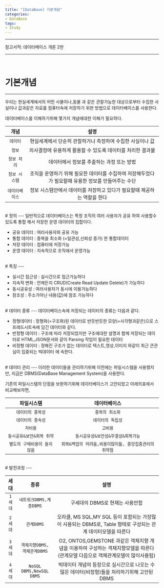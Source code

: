 ```yaml
---
title: "[DataBase] 기본개념"
categories:
- DataBase
tags:
- Study
---
```


---

참고서적: 데이터베이스 개론 2판

---


<br/>

# 기본개념
---

우리는 현실세계에서의 어떤 사물이나,동물 과 같은 관찰가능한 대상으로부터 수집한 사실이나 값과같은 자료를 컴퓨터속에 저장하기 위한 방법으로 데이터베이스를 사용한다.

데이터베이스를 이해하기위해 몇가지 개념에대한 이해가 필요하다.

| 개념 | 설명 | 
|:--------:|:--------:|
| `데이터` | 현실세계에서 단순히 관찰하거나 측정하여 수집한 사실이나 값|
| `정보` | 의사결정에 유용하게 활용할 수 있도록 데이터를 처리한 결과물|
| `정보 처리` | 데이터에서 정보를 추출하는 과정 또는 방법|
| `정보 시스템` |조직을 운영하기 위해 필요한 데이터를 수집하여 저장해두었다가 필요할때 유용한 정보를 만들어주는 수단|
| `데이터베이스` | 정보 시스템안에서 데이터를 저장하고 있다가 필요할때 제공하는 역할을 한다|


<br/>
# 정의
---
일반적으로 데이터베이스는 특정 조직의 여러 사용자가 공유 하여 사용할수있도록 통합 해서 저장한 운영 데이터의 집합이다.

* 공유 데이터 : 여러사용자와 공유 가능
* 통합 데이터 : 중복을 최소화 (=일관성,신뢰성 증가) 한 통합데이터
* 저장 데이터 : 컴퓨터에 저장가능
* 운영 데이터 : 지속적으로 조직에서 운영가능


<br/>
# 특징
---

* 실시간 접근성 : 실시간으로 접근가능하다
* 지속적 변화 : 언제든지 CRUD(Create Read Update Delete)가 가능하다
* 동시공유성 : 여러사용자가 동시에 이용가능하다
* 참조성 : 주소가아닌 내용(값)에 참조 가능하다

<br/>
# 데이터 종류
---
데이터베이스속에 저장되는 데이터의 종류는 다음과 같다.

* 정형데이터 : 정형화(=구조화)된 데이터로 반듯반듯한 모양(=사각형과같은)으로 스프레드시트속에 담긴 데이터와 같다.
* 반정형 데이터 : 구조에 따라 저장되었지만 구조에대한 설명과 함께 저장되는 데이터로 HTML,JSON문서와 같이 Parsing 작업이 필요한 데이터
* 비정형 데이터 : 정해진 구조가 없는 데이터로 텍스트,영상,이미지 와같이 최근 큰관심이 집중되는 빅데이터 에 속한다.

<br/>
# 데이터 관리
---
이러한 데이터들을 관리하기위해 이전에는 파일시스템을 사용했지만, 지금은 DBMS(DataBase Management System)을 사용한다.

기존의 파일시스템의 단점을 보완하기위해 데이터베이스가 고안되었고 아래의표에서 비교해보자면,

| 파일시스템 | 데이터베이스 | 
|:--------:|:--------:|
| `데이터의 중복성` | `중복의 최소화`|
| `데이터의 종속성` | `데이터의 독립성`|
| `저비용` | `고비용`|
| `동시공유&보안&회복 취약` |`동시공유성&보안성&무결성&회복가능`|
| `별도의 구매비용이 들지않음` | `회복&백업의 어려움,비용이많이듦, 중앙집중관리의 취약점`|

<br/>
# 발전과정
---


| 세대 | 종류 | 설명 |
|:---:|:---:|:---:|
| `1세대` | `네트워크DBMS,계층DBMS`| 구세대의 DBMS로 현재는 사용안함 |
| `2세대` | `관계DBMS`| 오라클, MS SQL,MY SQL 등이 포함되는 가장많이 사용되는 DBMS로, Table 형태로 구성되는 관계 데이터모델을 따른다 |
| `3세대` | `객체지향DBMS, 객체관계DBMS`| O2, ONTOS,GEMSTONE 과같은 객체지향 개념을 이용하여 구성하는 객체지향모델을 따른다 (관계모델 다음으로 객체관계모델이 많이사용됨) |
| `4세대` | `NoSQL DBMS,NewSQL DBMS`| 빅데이터 개념의 등장으로 실시간으로 나오는 수많은 데이터(비정형)들을 처리하기위해 고안된 DBMS |
